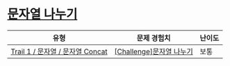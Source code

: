 # [문자열 나누기](https://www.codetree.ai/trails/complete/curated-cards/challenge-divide-string)

|유형|문제 경험치|난이도|
|---|---|---|
|[Trail 1 / 문자열 / 문자열 Concat](https://www.codetree.ai/trail-info/novice-low/)|[[Challenge]문자열 나누기](https://www.codetree.ai/trails/complete/curated-cards/challenge-divide-string/)|보통|


